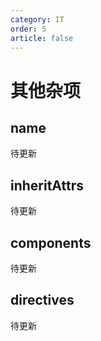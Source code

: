 ```yaml
---
category: IT
order: 5
article: false
---
```


# 其他杂项

## name

待更新

## inheritAttrs

待更新

## components

待更新

## directives

待更新
